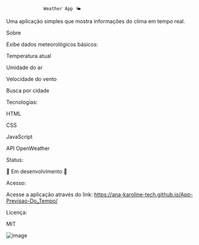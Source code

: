                   Weather App 🌤️

Uma aplicação simples que mostra informações do clima em tempo real.

Sobre

Exibe dados meteorológicos básicos:


Temperatura atual

Umidade do ar

Velocidade do vento

Busca por cidade


Tecnologias:

HTML

CSS

JavaScript

API OpenWeather


Status:

🚧 Em desenvolvimento 🚧


Acesso:

Acesse a aplicação através do link: https://ana-karoline-tech.github.io/App-Previsao-Do_Tempo/


Licença:

MIT

![image](https://github.com/user-attachments/assets/53f32def-5a83-48a0-bf31-de6974d6a97b)

